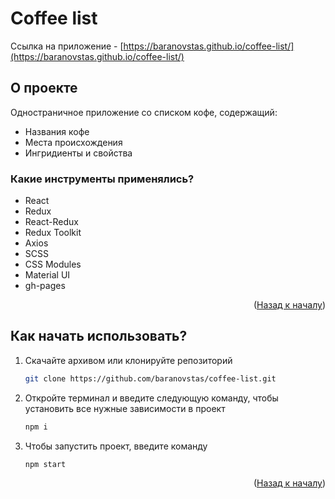 <div id="top"></div>

# Coffee list

Ссылка на приложение - [https://baranovstas.github.io/coffee-list/](https://baranovstas.github.io/coffee-list/)

## О проекте

Одностраничное приложение со списком кофе, содержащий:

- Названия кофе
- Места происхождения
- Ингридиенты и свойства

### Какие инструменты применялись?

- React
- Redux
- React-Redux
- Redux Toolkit
- Axios
- SCSS
- CSS Modules
- Material UI
- gh-pages

<p align="right">(<a href="#top">Назад к началу</a>)</p>

## Как начать использовать?

1. Скачайте архивом или клонируйте репозиторий
   ```sh
   git clone https://github.com/baranovstas/coffee-list.git
   ```
2. Откройте терминал и введите следующую команду, чтобы установить все нужные зависимости в проект
   ```sh
   npm i
   ```
3. Чтобы запустить проект, введите команду
   ```sh
   npm start
   ```

<p align="right">(<a href="#top">Назад к началу</a>)</p>
